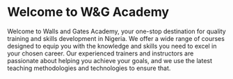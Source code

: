 # Welcome to W&G Academy

Welcome to Walls and Gates Academy, your one-stop destination for quality training and skills development in Nigeria. We offer a wide range of courses designed to equip you with the knowledge and skills you need to excel in your chosen career.
Our experienced trainers and instructors are passionate about helping you achieve your goals, and we use the latest teaching methodologies and technologies to ensure that.

